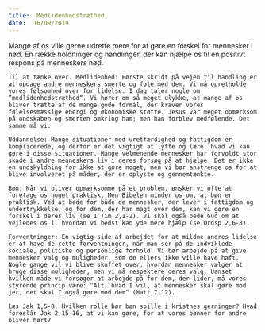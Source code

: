 ```yaml
---
title:  Medlidenhedstræthed
date:  16/09/2019
---
```


Mange af os ville gerne udrette mere for at gøre en forskel for mennesker i nød. En række holdninger og handlinger, der kan hjælpe os til en positivt respons på menneskers nød.

`Til at tænke over. Medlidenhed: Første skridt på vejen til handling er at opdage andre menneskers smerte og føle med dem. Vi må opretholde vores følsomhed over for lidelse. I dag taler nogle om ”medlidenhedstræthed“. Vi hører om så meget ulykke, at mange af os bliver trætte af de mange gode formål, der kræver vores følelsesmæssige energi og økonomiske støtte. Jesus var meget opmærksom på ondskaben og smerten omkring ham; men han forblev medfølende. Det samme må vi.`

`Uddannelse: Mange situationer med uretfærdighed og fattigdom er komplicerede, og derfor er det vigtigt at lytte og lære, hvad vi kan gøre i disse situationer. Mange velmenende mennesker har forvoldt stor skade i andre menneskers liv i deres forsøg på at hjælpe. Det er ikke en undskyldning for ikke at gøre noget, men vi bør anstrenge os for at blive involveret på måder, der er oplyste og gennemtænkte.`

`Bøn: Når vi bliver opmærksomme på et problem, ønsker vi ofte at foretage os noget praktisk. Men Bibelen minder os om, at bøn er praktisk. Ved at bede for både de mennesker, der lever i fattigdom og undertrykkelse, og for dem, der har magt over dem, kan vi gøre en forskel i deres liv (se 1 Tim 2,1-2). Vi skal også bede Gud om at vejledes os i, hvordan vi bedst kan yde mere hjælp (se Ordsp 2,6-8).`

`Forventninger: En vigtig side af arbejdet for at mildne andres lidelse er at have de rette forventninger, når man ser på de indviklede sociale, politiske og personlige forhold. Vi bør arbejde på at give mennesker valg og muligheder, som de ellers ikke ville have haft. Nogle gange vil vi blive skuffet over, hvordan mennesker vælger at bruge disse muligheder; men vi må respektere deres valg. Uanset hvilken måde vi forsøger at arbejde på for dem, der lider, må vores styrende princip være: ”Alt, hvad I vil, at mennesker skal gøre mod jer, det skal I også gøre mod dem“ (Matt 7,12).`

`Læs Jak 1,5-8. Hvilken rolle bør bøn spille i kristnes gerninger? Hvad foreslår Jak 2,15-16, at vi kan gøre, for at vores bønner for andre bliver hørt?`